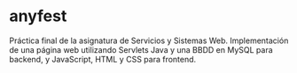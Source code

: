 # anyfest
Práctica final de la asignatura de Servicios y Sistemas Web. Implementación de una página web utilizando Servlets Java y una BBDD en MySQL para backend, y JavaScript, HTML y CSS para frontend. 
